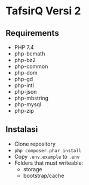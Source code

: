 # TafsirQ Versi 2

## Requirements
- PHP 7.4
- php-bcmath
- php-bz2
- php-common
- php-dom
- php-gd
- php-intl
- php-json
- php-mbstring
- php-mysql
- php-zip

## Instalasi
- Clone repository
- `php composer.phar install`
- Copy `.env.example` to `.env`
- Folders that must writeable:
    - storage
    - bootstrap/cache
